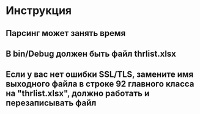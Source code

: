 # Инструкция
## Парсинг может занять время
## В bin/Debug должен быть файл thrlist.xlsx
## Если у вас нет ошибки SSL/TLS, замените имя выходного файла в строке 92 главного класса на "thrlist.xlsx", должно работать и перезаписывать файл
